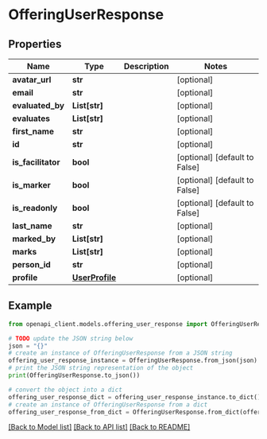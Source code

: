 # OfferingUserResponse


## Properties

Name | Type | Description | Notes
------------ | ------------- | ------------- | -------------
**avatar_url** | **str** |  | [optional] 
**email** | **str** |  | [optional] 
**evaluated_by** | **List[str]** |  | [optional] 
**evaluates** | **List[str]** |  | [optional] 
**first_name** | **str** |  | [optional] 
**id** | **str** |  | [optional] 
**is_facilitator** | **bool** |  | [optional] [default to False]
**is_marker** | **bool** |  | [optional] [default to False]
**is_readonly** | **bool** |  | [optional] [default to False]
**last_name** | **str** |  | [optional] 
**marked_by** | **List[str]** |  | [optional] 
**marks** | **List[str]** |  | [optional] 
**person_id** | **str** |  | [optional] 
**profile** | [**UserProfile**](UserProfile.md) |  | [optional] 

## Example

```python
from openapi_client.models.offering_user_response import OfferingUserResponse

# TODO update the JSON string below
json = "{}"
# create an instance of OfferingUserResponse from a JSON string
offering_user_response_instance = OfferingUserResponse.from_json(json)
# print the JSON string representation of the object
print(OfferingUserResponse.to_json())

# convert the object into a dict
offering_user_response_dict = offering_user_response_instance.to_dict()
# create an instance of OfferingUserResponse from a dict
offering_user_response_from_dict = OfferingUserResponse.from_dict(offering_user_response_dict)
```
[[Back to Model list]](../README.md#documentation-for-models) [[Back to API list]](../README.md#documentation-for-api-endpoints) [[Back to README]](../README.md)


